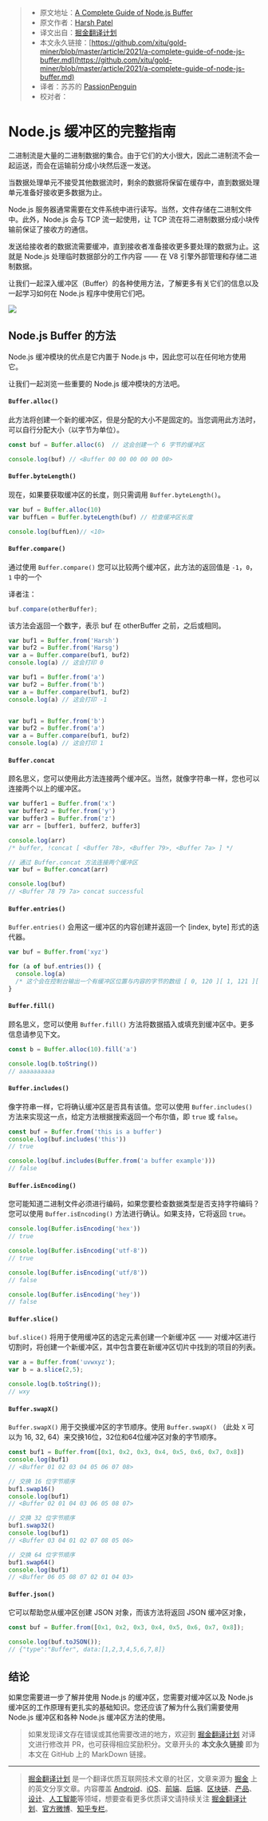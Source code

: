 > * 原文地址：[A Complete Guide of Node.js Buffer](https://medium.com/javascript-in-plain-english/a-complete-guide-of-node-js-buffer-3a38d2d949b1)
> * 原文作者：[Harsh Patel](https://medium.com/@harsh-patel)
> * 译文出自：[掘金翻译计划](https://github.com/xitu/gold-miner)
> * 本文永久链接：[https://github.com/xitu/gold-miner/blob/master/article/2021/a-complete-guide-of-node-js-buffer.md](https://github.com/xitu/gold-miner/blob/master/article/2021/a-complete-guide-of-node-js-buffer.md)
> * 译者：苏苏的 [PassionPenguin](https://github.com/PassionPenguin/)
> * 校对者：

# Node.js 缓冲区的完整指南

二进制流是大量的二进制数据的集合。由于它们的大小很大，因此二进制流不会一起运送，而会在运输前分成小块然后逐一发送。

当数据处理单元不接受其他数据流时，剩余的数据将保留在缓存中，直到数据处理单元准备好接收更多数据为止。

Node.js 服务器通常需要在文件系统中进行读写。当然，文件存储在二进制文件中。此外，Node.js 会与 TCP 流一起使用，让 TCP 流在将二进制数据分成小块传输前保证了接收方的通信。

发送给接收者的数据流需要缓冲，直到接收者准备接收更多要处理的数据为止。这就是 Node.js 处理临时数据部分的工作内容 —— 在 V8 引擎外部管理和存储二进制数据。

让我们一起深入缓冲区（Buffer）的各种使用方法，了解更多有关它们的信息以及一起学习如何在 Node.js 程序中使用它们吧。

![](https://cdn-images-1.medium.com/max/2000/0*RbpNfHqVXY39GYeC.png)

## Node.js Buffer 的方法

Node.js 缓冲模块的优点是它内置于 Node.js 中，因此您可以在任何地方使用它。

让我们一起浏览一些重要的 Node.js 缓冲模块的方法吧。

#### `Buffer.alloc()`

此方法将创建一个新的缓冲区，但是分配的大小不是固定的。当您调用此方法时，可以自行分配大小（以字节为单位）。

```js
const buf = Buffer.alloc(6)  // 这会创建一个 6 字节的缓冲区

console.log(buf) // <Buffer 00 00 00 00 00 00>
```

#### `Buffer.byteLength()`

现在，如果要获取缓冲区的长度，则只需调用 `Buffer.byteLength()`。

```js
var buf = Buffer.alloc(10)
var buffLen = Buffer.byteLength(buf) // 检查缓冲区长度

console.log(buffLen)// <10>
```

#### `Buffer.compare()`

通过使用 `Buffer.compare()` 您可以比较两个缓冲区，此方法的返回值是 `-1`，`0`，`1` 中的一个

译者注：
```js 
buf.compare(otherBuffer);
```
该方法会返回一个数字，表示 buf 在 otherBuffer 之前，之后或相同。

```js
var buf1 = Buffer.from('Harsh')
var buf2 = Buffer.from('Harsg')
var a = Buffer.compare(buf1, buf2)
console.log(a) // 这会打印 0

var buf1 = Buffer.from('a')
var buf2 = Buffer.from('b')
var a = Buffer.compare(buf1, buf2)
console.log(a) // 这会打印 -1


var buf1 = Buffer.from('b')
var buf2 = Buffer.from('a')
var a = Buffer.compare(buf1, buf2)
console.log(a) // 这会打印 1
```

#### `Buffer.concat`

顾名思义，您可以使用此方法连接两个缓冲区。当然，就像字符串一样，您也可以连接两个以上的缓冲区。

```js
var buffer1 = Buffer.from('x')
var buffer2 = Buffer.from('y')
var buffer3 = Buffer.from('z')
var arr = [buffer1, buffer2, buffer3]

console.log(arr)
/* buffer, !concat [ <Buffer 78>, <Buffer 79>, <Buffer 7a> ] */

// 通过 Buffer.concat 方法连接两个缓冲区
var buf = Buffer.concat(arr)

console.log(buf)
// <Buffer 78 79 7a> concat successful
```

#### `Buffer.entries()`

`Buffer.entries()` 会用这一缓冲区的内容创建并返回一个 [index, byte] 形式的迭代器。

```js
var buf = Buffer.from('xyz')

for (a of buf.entries()) {
  console.log(a)
  /* 这个会在控制台输出一个有缓冲区位置与内容的字节的数组 [ 0, 120 ][ 1, 121 ][ 2, 122 ]*/
}
```

#### `Buffer.fill()`

顾名思义，您可以使用 `Buffer.fill()` 方法将数据插入或填充到缓冲区中。更多信息请参见下文。

```js
const b = Buffer.alloc(10).fill('a')

console.log(b.toString())
// aaaaaaaaaa
```

#### `Buffer.includes()`

像字符串一样，它将确认缓冲区是否具有该值。您可以使用 `Buffer.includes()` 方法来实现这一点，给定方法根据搜索返回一个布尔值，即 `true` 或 `false`。

```js
const buf = Buffer.from('this is a buffer')
console.log(buf.includes('this'))
// true

console.log(buf.includes(Buffer.from('a buffer example')))
// false
```

#### `Buffer.isEncoding()`

您可能知道二进制文件必须进行编码，如果您要检查数据类型是否支持字符编码？您可以使用 `Buffer.isEncoding()` 方法进行确认。如果支持，它将返回 `true`。

```js
console.log(Buffer.isEncoding('hex'))
// true

console.log(Buffer.isEncoding('utf-8'))
// true

console.log(Buffer.isEncoding('utf/8'))
// false

console.log(Buffer.isEncoding('hey'))
// false
```

#### `Buffer.slice()`

`buf.slice()` 将用于使用缓冲区的选定元素创建一个新缓冲区 —— 对缓冲区进行切割时，将创建一个新缓冲区，其中包含要在新缓冲区切片中找到的项目的列表。

```js
var a = Buffer.from('uvwxyz');
var b = a.slice(2,5);

console.log(b.toString());
// wxy
```

#### `Buffer.swapX()`

`Buffer.swapX()` 用于交换缓冲区的字节顺序。使用 `Buffer.swapX()` （此处 `X` 可以为 16, 32, 64）来交换16位，32位和64位缓冲区对象的字节顺序。

```js
const buf1 = Buffer.from([0x1, 0x2, 0x3, 0x4, 0x5, 0x6, 0x7, 0x8])
console.log(buf1)
// <Buffer 01 02 03 04 05 06 07 08>

// 交换 16 位字节顺序
buf1.swap16()
console.log(buf1)
// <Buffer 02 01 04 03 06 05 08 07>

// 交换 32 位字节顺序
buf1.swap32()
console.log(buf1)
// <Buffer 03 04 01 02 07 08 05 06>

// 交换 64 位字节顺序
buf1.swap64()
console.log(buf1)
// <Buffer 06 05 08 07 02 01 04 03>
```

#### `Buffer.json()`

它可以帮助您从缓冲区创建 JSON 对象，而该方法将返回 JSON 缓冲区对象，

```js
const buf = Buffer.from([0x1, 0x2, 0x3, 0x4, 0x5, 0x6, 0x7, 0x8]);

console.log(buf.toJSON());
// {"type":"Buffer", data:[1,2,3,4,5,6,7,8]}
```

## 结论

如果您需要进一步了解并使用 Node.js 的缓冲区，您需要对缓冲区以及 Node.js 缓冲区的工作原理有更扎实的基础知识。您还应该了解为什么我们需要使用 Node.js 缓冲区和各种 Node.js 缓冲区方法的使用。

> 如果发现译文存在错误或其他需要改进的地方，欢迎到 [掘金翻译计划](https://github.com/xitu/gold-miner) 对译文进行修改并 PR，也可获得相应奖励积分。文章开头的 **本文永久链接** 即为本文在 GitHub 上的 MarkDown 链接。

---

> [掘金翻译计划](https://github.com/xitu/gold-miner) 是一个翻译优质互联网技术文章的社区，文章来源为 [掘金](https://juejin.im) 上的英文分享文章。内容覆盖 [Android](https://github.com/xitu/gold-miner#android)、[iOS](https://github.com/xitu/gold-miner#ios)、[前端](https://github.com/xitu/gold-miner#前端)、[后端](https://github.com/xitu/gold-miner#后端)、[区块链](https://github.com/xitu/gold-miner#区块链)、[产品](https://github.com/xitu/gold-miner#产品)、[设计](https://github.com/xitu/gold-miner#设计)、[人工智能](https://github.com/xitu/gold-miner#人工智能)等领域，想要查看更多优质译文请持续关注 [掘金翻译计划](https://github.com/xitu/gold-miner)、[官方微博](http://weibo.com/juejinfanyi)、[知乎专栏](https://zhuanlan.zhihu.com/juejinfanyi)。
